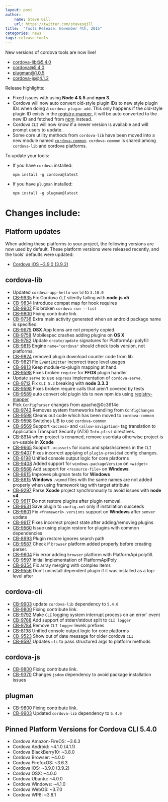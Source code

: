 ```yaml
---
layout: post
author:
    name: Steve Gill
    url: https://twitter.com/stevesgill
title:  "Tools Release: November 4th, 2015"
categories: news
tags: release tools
---
```

New versions of cordova tools are now live!

* [cordova-lib@5.4.0](https://www.npmjs.org/package/cordova-lib)
* [cordova@5.4.0](https://www.npmjs.org/package/cordova)
* [plugman@1.0.5](https://www.npmjs.org/package/plugman)
* [cordova-js@4.1.2](https://www.npmjs.org/package/cordova-js)

Release highlights:

* Fixed issues with using **Node 4 & 5** and **npm 3**. 
* Cordova will now auto convert old-style plugin IDs to new style plugin IDs when doing a `cordova plugin add`. This only happens if the old-style plugin ID exists in the [registry-mapper](https://github.com/stevengill/cordova-registry-mapper), it will be auto converted to the new ID and fetched from [npm](https://www.npmjs.com) instead. 
* Cordova `CLI` will now know if a newer version is available and will prompt users to update.
* Some core utility methods from `cordova-lib` have been moved into a new module named [`cordova-common`](https://github.com/apache/cordova-lib/tree/master/cordova-commo://github.com/apache/cordova-lib/tree/master/cordova-common). `cordova-common` is shared among `cordova-lib` and cordova platforms.

To update your tools:

  * If you have `cordova` installed:

        npm install -g cordova@latest

  * If you have `plugman` installed:

        npm install -g plugman@latest

<!--more-->
# Changes include:

## Platform updates
When adding these platforms to your project, the following versions are now used by default.
These platform versions were released recently, and the tools' defaults were updated:

* [Cordova iOS ~3.9.0 (3.9.2)](http://cordova.apache.org/announcements/2015/11/02/cordova-ios-3-9-2.html)

## cordova-lib

* Updated `cordova-app-hello-world` to `3.10.0`
* [CB-9935](https://issues.apache.org/jira/browse/CB-9935) Fix Cordova `CLI` silently failing with **node.js v5**
* [CB-9834](https://issues.apache.org/jira/browse/CB-9834) Introduce compat map for hook requires
* [CB-9902](https://issues.apache.org/jira/browse/CB-9902) Fix broken `cordova run --list`
* [CB-9800](https://issues.apache.org/jira/browse/CB-9800) Fixing contribute link.
* [CB-9736](https://issues.apache.org/jira/browse/CB-9736) Extra main activity generated when an android package name is specified
* [CB-9675](https://issues.apache.org/jira/browse/CB-9675) **OSX** App Icons are not properly copied.
* [CB-9758](https://issues.apache.org/jira/browse/CB-9758) Mobilespec crashes adding plugins on **OS X**
* [CB-9782](https://issues.apache.org/jira/browse/CB-9782) Update `create/update` signatures for PlatformApi polyfill
* [CB-9815](https://issues.apache.org/jira/browse/CB-9815) Engine `name="cordova"` should check tools version, not platforms. 
* [CB-9824](https://issues.apache.org/jira/browse/CB-9824) removed plugin download counter code from lib
* [CB-9821](https://issues.apache.org/jira/browse/CB-9821) Fix `EventEmitter` incorrect trace level usages
* [CB-9813](https://issues.apache.org/jira/browse/CB-9813) Keep module-to-plugin mapping at hand.
* [CB-9598](https://issues.apache.org/jira/browse/CB-9598) Fixes broken `require` for **FFOS** plugin handler
* Update `serve` to use `express` implementation of `cordova-serve`.
* [CB-9712](https://issues.apache.org/jira/browse/CB-9712) Fix `CLI 5.3` breaking with **node 3.3.3**
* [CB-9598](https://issues.apache.org/jira/browse/CB-9598) Fixes broken require calls that aren't covered by tests
* [CB-9589](https://issues.apache.org/jira/browse/CB-9589) auto convert old plugin ids to new npm ids using [registry-mapper](https://github.com/stevengill/cordova-registry-mapper)
* Pick `ConfigParser` changes from apache@0c3614e
* [CB-9743](https://issues.apache.org/jira/browse/CB-9743) Removes system frameworks handling from `ConfigChanges`
* [CB-9598](https://issues.apache.org/jira/browse/CB-9598) Cleans out code which has been moved to `cordova-common`
* [CB-9598](https://issues.apache.org/jira/browse/CB-9598) Switches LIB to use `cordova-common`
* [CB-9569](https://issues.apache.org/jira/browse/CB-9569) Support `<access>` and `<allow-navigation>` tag translation to Application Transport Security (ATS) `Info.plist` directives.
* [CB-8914](https://issues.apache.org/jira/browse/CB-8914) when project is renamed, remove userdata otherwise project is un-usable in **Xcode**
* [CB-9665](https://issues.apache.org/jira/browse/CB-9665) Support `.xcassets` for icons and splashscreens in the `CLI`
* [CB-9407](https://issues.apache.org/jira/browse/CB-9407) Fixes incorrect applying of `plugin-provided` config changes.
* [CB-8198](https://issues.apache.org/jira/browse/CB-8198) Unified console output logic for core platforms
* [CB-9408](https://issues.apache.org/jira/browse/CB-9408) Added support for `windows-packageVersion` on `<widget>`
* [CB-9588](https://issues.apache.org/jira/browse/CB-9588) Add support for `<resource-file>` on **Windows**
* [CB-8615](https://issues.apache.org/jira/browse/CB-8615) Improves plugman tests for **Windows**
* [CB-8615](https://issues.apache.org/jira/browse/CB-8615) **Windows** `.winmd` files with the same names are not added properly when using framework tag with target attribute
* [CB-9297](https://issues.apache.org/jira/browse/CB-9297) Parse **Xcode** project synchronously to avoid issues with **node v4**
* [CB-9617](https://issues.apache.org/jira/browse/CB-9617) Do not restore plugins after plugin removal.
* [CB-9631](https://issues.apache.org/jira/browse/CB-9631) Save plugin to `config.xml` only if installation succeeds
* [CB-9601](https://issues.apache.org/jira/browse/CB-9601) Fix `<framework>.versions` support on **Windows** after `semver` update
* [CB-9617](https://issues.apache.org/jira/browse/CB-9617) Fixes incorrect project state after adding/removing plugins
* [CB-9560](https://issues.apache.org/jira/browse/CB-9560) Issue using plugin restore for plugins with common dependencies 
* [CB-8993](https://issues.apache.org/jira/browse/CB-8993) Plugin restore ignores search path
* [CB-9587](https://issues.apache.org/jira/browse/CB-9587) Check if `browser` platform added properly before creating parser. 
* [CB-9604](https://issues.apache.org/jira/browse/CB-9604) Fix error adding `browser` platform with PlatformApi polyfill.
* [CB-9597](https://issues.apache.org/jira/browse/CB-9597) Initial Implementation of PlatformApiPoly
* [CB-9354](https://issues.apache.org/jira/browse/CB-9354) Fix array merging with complex items
* [CB-9556](https://issues.apache.org/jira/browse/CB-9556) Don't uninstall dependent plugin if it was installed as a top-level after

## cordova-cli

* [CB-9903](https://issues.apache.org/jira/browse/CB-9903) update `cordova-lib` dependency to `5.4.0`
* [CB-9800](https://issues.apache.org/jira/browse/CB-9800) Fixing contribute link.
* [CB-9792](https://issues.apache.org/jira/browse/CB-9792) Make `CLI` logging system interrupt process on an error` event
* [CB-9788](https://issues.apache.org/jira/browse/CB-9788) Add support of stderr/stdout split to `CLI logger`
* [CB-9784](https://issues.apache.org/jira/browse/CB-9784) Remove `CLI logger` levels prefixes
* [CB-8198](https://issues.apache.org/jira/browse/CB-8198) Unified console output logic for core platforms
* [CB-9523](https://issues.apache.org/jira/browse/CB-9523) Show out of date message for older cordova `CLI`
* [CB-9597](https://issues.apache.org/jira/browse/CB-9597) Updates `cli` to pass structured args to platform methods

## cordova-js

* [CB-9800](https://issues.apache.org/jira/browse/CB-9800) Fixing contribute link.
* [CB-9370](https://issues.apache.org/jira/browse/CB-9370) Changes `jsdom` dependency to avoid package installation issues

## plugman

* [CB-9800](https://issues.apache.org/jira/browse/CB-9800) Fixing contribute link.
* [CB-9903](https://issues.apache.org/jira/browse/CB-9903) Updated `cordova-lib` dependency to `5.4.0`

## Pinned Platform Versions for **Cordova CLI 5.4.0**

* Cordova Amazon-FireOS: ~3.6.3
* Cordova Android: ~4.1.0 (4.1.1)
* Cordova BlackBerry10: ~3.8.0
* Cordova Browser: ~4.0.0
* Cordova FirefoxOS: ~3.6.3
* Cordova iOS: ~3.9.0 (3.9.2)
* Cordova OSX: ~4.0.0
* Cordova Ubuntu: ~4.0.0
* Cordova Windows: ~4.1.0
* Cordova WebOS: ~3.7.0
* Cordova WP8: ~3.8.1
